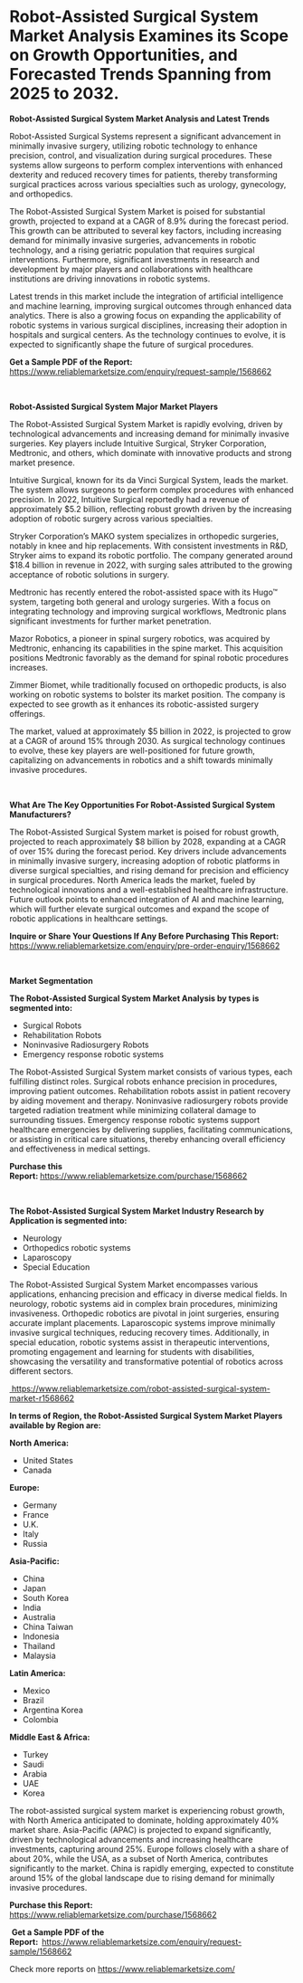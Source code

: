 <p><h1>Robot-Assisted Surgical System Market Analysis Examines its Scope on Growth Opportunities, and Forecasted Trends Spanning from 2025 to 2032.</h1></p><p><strong>Robot-Assisted Surgical System Market Analysis and Latest Trends</strong></p>
<p><p>Robot-Assisted Surgical Systems represent a significant advancement in minimally invasive surgery, utilizing robotic technology to enhance precision, control, and visualization during surgical procedures. These systems allow surgeons to perform complex interventions with enhanced dexterity and reduced recovery times for patients, thereby transforming surgical practices across various specialties such as urology, gynecology, and orthopedics.</p><p>The Robot-Assisted Surgical System Market is poised for substantial growth, projected to expand at a CAGR of 8.9% during the forecast period. This growth can be attributed to several key factors, including increasing demand for minimally invasive surgeries, advancements in robotic technology, and a rising geriatric population that requires surgical interventions. Furthermore, significant investments in research and development by major players and collaborations with healthcare institutions are driving innovations in robotic systems.</p><p>Latest trends in this market include the integration of artificial intelligence and machine learning, improving surgical outcomes through enhanced data analytics. There is also a growing focus on expanding the applicability of robotic systems in various surgical disciplines, increasing their adoption in hospitals and surgical centers. As the technology continues to evolve, it is expected to significantly shape the future of surgical procedures.</p></p>
<p><strong>Get a Sample PDF of the Report:&nbsp;</strong> <a href="https://www.reliablemarketsize.com/enquiry/request-sample/1568662?utm_campaign=3555&utm_medium=2&utm_source=Github&utm_content=ia&utm_term=25032025&utm_id=robot-assisted-surgical-system">https://www.reliablemarketsize.com/enquiry/request-sample/1568662</a></p>
<p>&nbsp;</p>
<p><strong>Robot-Assisted Surgical System Major Market Players</strong></p>
<p><p>The Robot-Assisted Surgical System Market is rapidly evolving, driven by technological advancements and increasing demand for minimally invasive surgeries. Key players include Intuitive Surgical, Stryker Corporation, Medtronic, and others, which dominate with innovative products and strong market presence.</p><p>Intuitive Surgical, known for its da Vinci Surgical System, leads the market. The system allows surgeons to perform complex procedures with enhanced precision. In 2022, Intuitive Surgical reportedly had a revenue of approximately $5.2 billion, reflecting robust growth driven by the increasing adoption of robotic surgery across various specialties.</p><p>Stryker Corporation’s MAKO system specializes in orthopedic surgeries, notably in knee and hip replacements. With consistent investments in R&D, Stryker aims to expand its robotic portfolio. The company generated around $18.4 billion in revenue in 2022, with surging sales attributed to the growing acceptance of robotic solutions in surgery.</p><p>Medtronic has recently entered the robot-assisted space with its Hugo™ system, targeting both general and urology surgeries. With a focus on integrating technology and improving surgical workflows, Medtronic plans significant investments for further market penetration.</p><p>Mazor Robotics, a pioneer in spinal surgery robotics, was acquired by Medtronic, enhancing its capabilities in the spine market. This acquisition positions Medtronic favorably as the demand for spinal robotic procedures increases.</p><p>Zimmer Biomet, while traditionally focused on orthopedic products, is also working on robotic systems to bolster its market position. The company is expected to see growth as it enhances its robotic-assisted surgery offerings.</p><p>The market, valued at approximately $5 billion in 2022, is projected to grow at a CAGR of around 15% through 2030. As surgical technology continues to evolve, these key players are well-positioned for future growth, capitalizing on advancements in robotics and a shift towards minimally invasive procedures.</p></p>
<p>&nbsp;</p>
<p><strong>What Are The Key Opportunities For Robot-Assisted Surgical System Manufacturers?</strong></p>
<p><p>The Robot-Assisted Surgical System market is poised for robust growth, projected to reach approximately $8 billion by 2028, expanding at a CAGR of over 15% during the forecast period. Key drivers include advancements in minimally invasive surgery, increasing adoption of robotic platforms in diverse surgical specialties, and rising demand for precision and efficiency in surgical procedures. North America leads the market, fueled by technological innovations and a well-established healthcare infrastructure. Future outlook points to enhanced integration of AI and machine learning, which will further elevate surgical outcomes and expand the scope of robotic applications in healthcare settings.</p></p>
<p><strong>Inquire or Share Your Questions If Any Before Purchasing This Report:</strong> <a href="https://www.reliablemarketsize.com/enquiry/pre-order-enquiry/1568662?utm_campaign=3555&utm_medium=2&utm_source=Github&utm_content=ia&utm_term=25032025&utm_id=robot-assisted-surgical-system">https://www.reliablemarketsize.com/enquiry/pre-order-enquiry/1568662</a></p>
<p>&nbsp;</p>
<p><strong>Market Segmentation</strong></p>
<p><strong>The Robot-Assisted Surgical System Market Analysis by types is segmented into:</strong></p>
<p><ul><li>Surgical Robots</li><li>Rehabilitation Robots</li><li>Noninvasive Radiosurgery Robots</li><li>Emergency response robotic systems</li></ul></p>
<p><p>The Robot-Assisted Surgical System market consists of various types, each fulfilling distinct roles. Surgical robots enhance precision in procedures, improving patient outcomes. Rehabilitation robots assist in patient recovery by aiding movement and therapy. Noninvasive radiosurgery robots provide targeted radiation treatment while minimizing collateral damage to surrounding tissues. Emergency response robotic systems support healthcare emergencies by delivering supplies, facilitating communications, or assisting in critical care situations, thereby enhancing overall efficiency and effectiveness in medical settings.</p></p>
<p><strong>Purchase this Report:&nbsp;</strong><a href="https://www.reliablemarketsize.com/purchase/1568662?utm_campaign=3555&utm_medium=2&utm_source=Github&utm_content=ia&utm_term=25032025&utm_id=robot-assisted-surgical-system">https://www.reliablemarketsize.com/purchase/1568662</a></p>
<p>&nbsp;</p>
<p><strong>The Robot-Assisted Surgical System Market Industry Research by Application is segmented into:</strong></p>
<p><ul><li>Neurology</li><li>Orthopedics robotic systems</li><li>Laparoscopy</li><li>Special Education</li></ul></p>
<p><p>The Robot-Assisted Surgical System Market encompasses various applications, enhancing precision and efficacy in diverse medical fields. In neurology, robotic systems aid in complex brain procedures, minimizing invasiveness. Orthopedic robotics are pivotal in joint surgeries, ensuring accurate implant placements. Laparoscopic systems improve minimally invasive surgical techniques, reducing recovery times. Additionally, in special education, robotic systems assist in therapeutic interventions, promoting engagement and learning for students with disabilities, showcasing the versatility and transformative potential of robotics across different sectors.</p></p>
<p><a href="https://www.reliablemarketsize.com/robot-assisted-surgical-system-market-r1568662?utm_campaign=3555&utm_medium=2&utm_source=Github&utm_content=ia&utm_term=25032025&utm_id=robot-assisted-surgical-system">&nbsp;https://www.reliablemarketsize.com/robot-assisted-surgical-system-market-r1568662</a></p>
<p><strong>In terms of Region, the Robot-Assisted Surgical System Market Players available by Region are:</strong></p>
<p>
    <p> <strong> North America: </strong>
        <ul>
            <li>United States</li>
            <li>Canada</li>
        </ul>
        </p> 
    <p> <strong> Europe: </strong>
        <ul>
            <li>Germany</li>
            <li>France</li>
            <li>U.K.</li>
            <li>Italy</li>
            <li>Russia</li>
        </ul>
        </p> 
    <p> <strong> Asia-Pacific: </strong>
        <ul>
            <li>China</li>
            <li>Japan</li>
            <li>South Korea</li>
            <li>India</li>
            <li>Australia</li>
            <li>China Taiwan</li>
            <li>Indonesia</li>
            <li>Thailand</li>
            <li>Malaysia</li>
        </ul>
        </p> 
    <p> <strong> Latin America: </strong>
        <ul>
            <li>Mexico</li>
            <li>Brazil</li>
            <li>Argentina Korea</li>
            <li>Colombia</li>
        </ul>
        </p> 
    <p> <strong> Middle East & Africa: </strong>
        <ul>
            <li>Turkey</li>
            <li>Saudi</li>
            <li>Arabia</li>
            <li>UAE</li>
            <li>Korea</li>
        </ul>
    </p>
    </p>
<p><p>The robot-assisted surgical system market is experiencing robust growth, with North America anticipated to dominate, holding approximately 40% market share. Asia-Pacific (APAC) is projected to expand significantly, driven by technological advancements and increasing healthcare investments, capturing around 25%. Europe follows closely with a share of about 20%, while the USA, as a subset of North America, contributes significantly to the market. China is rapidly emerging, expected to constitute around 15% of the global landscape due to rising demand for minimally invasive procedures.</p></p>
<p><strong>Purchase this Report: </strong><a href="https://www.reliablemarketsize.com/purchase/1568662?utm_campaign=3555&utm_medium=2&utm_source=Github&utm_content=ia&utm_term=25032025&utm_id=robot-assisted-surgical-system">https://www.reliablemarketsize.com/purchase/1568662</a></p>
<p>&nbsp;<strong>Get a Sample PDF of the Report:&nbsp;&nbsp;</strong><a href="https://www.reliablemarketsize.com/enquiry/request-sample/1568662?utm_campaign=3555&utm_medium=2&utm_source=Github&utm_content=ia&utm_term=25032025&utm_id=robot-assisted-surgical-system">https://www.reliablemarketsize.com/enquiry/request-sample/1568662</a></p>
<p><strong></strong></p>
<p>Check more reports on <a href="https://www.reliablemarketsize.com/?utm_campaign=3555&utm_medium=2&utm_source=Github&utm_content=ia&utm_term=25032025&utm_id=robot-assisted-surgical-system">https://www.reliablemarketsize.com/</a></p>